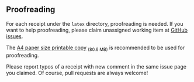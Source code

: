 ## Proofreading

For each receipt under the `latex` directory, proofreading is needed. If you
want to help proofreading, please claim unassigned working item at
[GitHub
issues](https://github.com/neo954/sichuan-cookbook/issues?q=is%3Aissue+is%3Aopen+Proofread+sort%3Acreated-asc+no%3Aassignee).

The [A4 paper size printable
copy](https://github.com/neo954/sichuan-cookbook/releases/download/v0.0.3-alpha/sichuan-cookbook-1972-proof-a4.pdf)
<sub>(80.6 MB)</sub> is recommended to be used for proofreading.

Please report typos of a receipt with new comment in the same issue page you
claimed. Of course, pull requests are always welcome!

[modeline1]: # ( vim: set filetype=markdown noautoindent: )
[modeline2]: # ( vim: set fileencoding=utf-8 spell spelllang=en: )
[modeline3]: # ( vim: set textwidth=78 tabstop=4 shiftwidth=4 softtabstop=4: )
